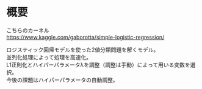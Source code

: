 # 概要
こちらのカーネル  
https://www.kaggle.com/gaborotta/simple-logistic-regression/

ロジスティック回帰モデルを使った2値分類問題を解くモデル。  
並列化処理によって処理を高速化。  
L1正則化とハイパーパラメータλを調整（調整は手動）によって用いる変数を選択。  
今後の課題はハイパーパラメータの自動調整。  
